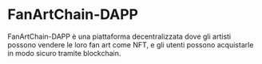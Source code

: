# FanArtChain-DAPP
FanArtChain-DAPP è una piattaforma decentralizzata dove gli artisti possono vendere le loro fan art come NFT, e gli utenti possono acquistarle in modo sicuro tramite blockchain.
